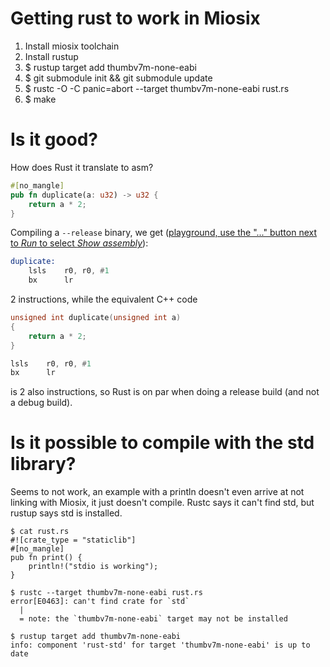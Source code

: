 
Getting rust to work in Miosix
==============================

1) Install miosix toolchain
2) Install rustup
3) $ rustup target add thumbv7m-none-eabi
4) $ git submodule init && git submodule update
5) $ rustc -O -C panic=abort --target thumbv7m-none-eabi rust.rs
6) $ make


Is it good?
===========

How does Rust it translate to asm?

```rust
#[no_mangle]
pub fn duplicate(a: u32) -> u32 {
    return a * 2;
}
```

Compiling a `--release` binary, we get ([playground, use the "..." button next to *Run* to select *Show assembly*](https://play.rust-lang.org/?version=stable&mode=release&edition=2018)):

```asm
duplicate:
    lsls    r0, r0, #1
    bx      lr
```

2 instructions, while the equivalent C++ code

```C++
unsigned int duplicate(unsigned int a)
{
    return a * 2;
}
```

```asm
lsls    r0, r0, #1
bx      lr
```

is 2 also instructions, so Rust is on par when doing a release build (and not a debug build).

Is it possible to compile with the std library?
===============================================

Seems to not work, an example with a println doesn't even arrive at not linking with Miosix, it just doesn't compile.
Rustc says it can't find std, but rustup says std is installed.

```console
$ cat rust.rs
#![crate_type = "staticlib"]
#[no_mangle]
pub fn print() {
    println!("stdio is working");
}

$ rustc --target thumbv7m-none-eabi rust.rs
error[E0463]: can't find crate for `std`
  |
  = note: the `thumbv7m-none-eabi` target may not be installed

$ rustup target add thumbv7m-none-eabi
info: component 'rust-std' for target 'thumbv7m-none-eabi' is up to date
```
